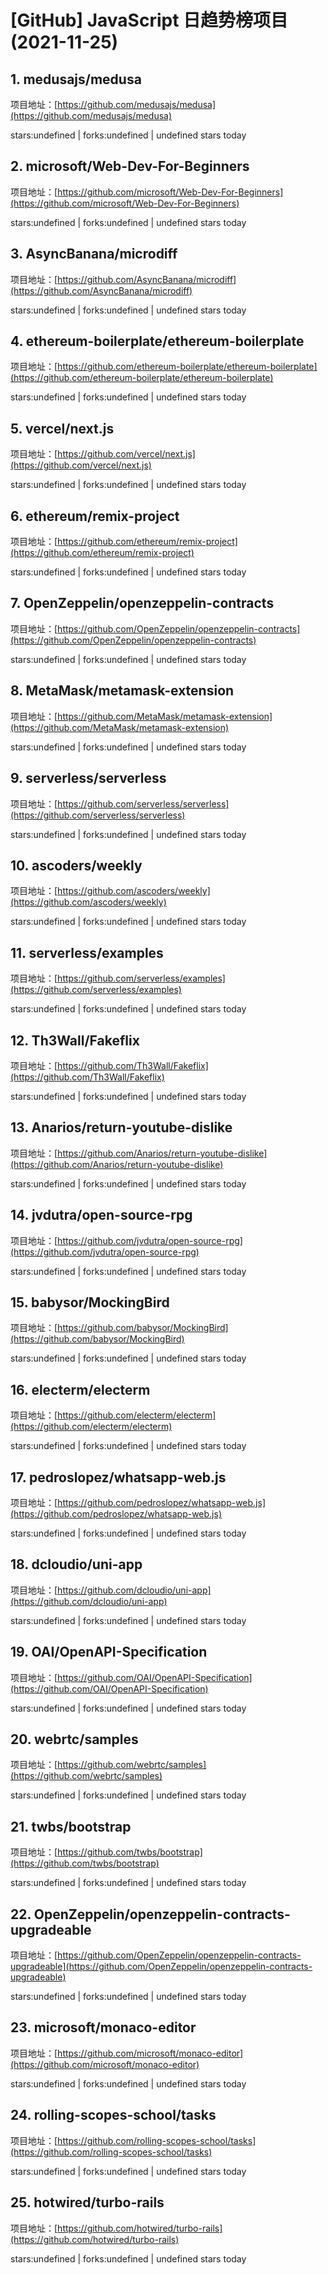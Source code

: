 # [GitHub] JavaScript 日趋势榜项目(2021-11-25)

## 1. medusajs/medusa 

项目地址：[https://github.com/medusajs/medusa](https://github.com/medusajs/medusa)

stars:undefined | forks:undefined | undefined stars today 



## 2. microsoft/Web-Dev-For-Beginners 

项目地址：[https://github.com/microsoft/Web-Dev-For-Beginners](https://github.com/microsoft/Web-Dev-For-Beginners)

stars:undefined | forks:undefined | undefined stars today 



## 3. AsyncBanana/microdiff 

项目地址：[https://github.com/AsyncBanana/microdiff](https://github.com/AsyncBanana/microdiff)

stars:undefined | forks:undefined | undefined stars today 



## 4. ethereum-boilerplate/ethereum-boilerplate 

项目地址：[https://github.com/ethereum-boilerplate/ethereum-boilerplate](https://github.com/ethereum-boilerplate/ethereum-boilerplate)

stars:undefined | forks:undefined | undefined stars today 



## 5. vercel/next.js 

项目地址：[https://github.com/vercel/next.js](https://github.com/vercel/next.js)

stars:undefined | forks:undefined | undefined stars today 



## 6. ethereum/remix-project 

项目地址：[https://github.com/ethereum/remix-project](https://github.com/ethereum/remix-project)

stars:undefined | forks:undefined | undefined stars today 



## 7. OpenZeppelin/openzeppelin-contracts 

项目地址：[https://github.com/OpenZeppelin/openzeppelin-contracts](https://github.com/OpenZeppelin/openzeppelin-contracts)

stars:undefined | forks:undefined | undefined stars today 



## 8. MetaMask/metamask-extension 

项目地址：[https://github.com/MetaMask/metamask-extension](https://github.com/MetaMask/metamask-extension)

stars:undefined | forks:undefined | undefined stars today 



## 9. serverless/serverless 

项目地址：[https://github.com/serverless/serverless](https://github.com/serverless/serverless)

stars:undefined | forks:undefined | undefined stars today 



## 10. ascoders/weekly 

项目地址：[https://github.com/ascoders/weekly](https://github.com/ascoders/weekly)

stars:undefined | forks:undefined | undefined stars today 



## 11. serverless/examples 

项目地址：[https://github.com/serverless/examples](https://github.com/serverless/examples)

stars:undefined | forks:undefined | undefined stars today 



## 12. Th3Wall/Fakeflix 

项目地址：[https://github.com/Th3Wall/Fakeflix](https://github.com/Th3Wall/Fakeflix)

stars:undefined | forks:undefined | undefined stars today 



## 13. Anarios/return-youtube-dislike 

项目地址：[https://github.com/Anarios/return-youtube-dislike](https://github.com/Anarios/return-youtube-dislike)

stars:undefined | forks:undefined | undefined stars today 



## 14. jvdutra/open-source-rpg 

项目地址：[https://github.com/jvdutra/open-source-rpg](https://github.com/jvdutra/open-source-rpg)

stars:undefined | forks:undefined | undefined stars today 



## 15. babysor/MockingBird 

项目地址：[https://github.com/babysor/MockingBird](https://github.com/babysor/MockingBird)

stars:undefined | forks:undefined | undefined stars today 



## 16. electerm/electerm 

项目地址：[https://github.com/electerm/electerm](https://github.com/electerm/electerm)

stars:undefined | forks:undefined | undefined stars today 



## 17. pedroslopez/whatsapp-web.js 

项目地址：[https://github.com/pedroslopez/whatsapp-web.js](https://github.com/pedroslopez/whatsapp-web.js)

stars:undefined | forks:undefined | undefined stars today 



## 18. dcloudio/uni-app 

项目地址：[https://github.com/dcloudio/uni-app](https://github.com/dcloudio/uni-app)

stars:undefined | forks:undefined | undefined stars today 



## 19. OAI/OpenAPI-Specification 

项目地址：[https://github.com/OAI/OpenAPI-Specification](https://github.com/OAI/OpenAPI-Specification)

stars:undefined | forks:undefined | undefined stars today 



## 20. webrtc/samples 

项目地址：[https://github.com/webrtc/samples](https://github.com/webrtc/samples)

stars:undefined | forks:undefined | undefined stars today 



## 21. twbs/bootstrap 

项目地址：[https://github.com/twbs/bootstrap](https://github.com/twbs/bootstrap)

stars:undefined | forks:undefined | undefined stars today 



## 22. OpenZeppelin/openzeppelin-contracts-upgradeable 

项目地址：[https://github.com/OpenZeppelin/openzeppelin-contracts-upgradeable](https://github.com/OpenZeppelin/openzeppelin-contracts-upgradeable)

stars:undefined | forks:undefined | undefined stars today 



## 23. microsoft/monaco-editor 

项目地址：[https://github.com/microsoft/monaco-editor](https://github.com/microsoft/monaco-editor)

stars:undefined | forks:undefined | undefined stars today 



## 24. rolling-scopes-school/tasks 

项目地址：[https://github.com/rolling-scopes-school/tasks](https://github.com/rolling-scopes-school/tasks)

stars:undefined | forks:undefined | undefined stars today 



## 25. hotwired/turbo-rails 

项目地址：[https://github.com/hotwired/turbo-rails](https://github.com/hotwired/turbo-rails)

stars:undefined | forks:undefined | undefined stars today 



